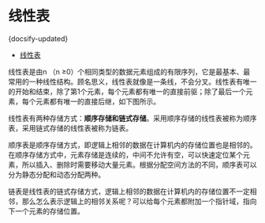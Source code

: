 #  线性表
{docsify-updated}

- [线性表](#线性表)


线性表是由n （n ≥0）个相同类型的数据元素组成的有限序列，它是最基本、最常用的一种线性结构。顾名思义，线性表就像是一条线，不会分叉。线性表有唯一的开始和结束，除了第1个元素，每个元素都有唯一的直接前驱；除了最后一个元素，每个元素都有唯一的直接后继，如下图所示。


线性表有两种存储方式：**顺序存储和链式存储**。采用顺序存储的线性表被称为顺序表，采用链式存储的线性表被称为链表。

顺序表是顺序存储方式，即逻辑上相邻的数据在计算机内的存储位置也是相邻的。在顺序存储方式中，元素存储是连续的，中间不允许有空，可以快速定位某个元素，所以插入、删除时需要移动大量元素。根据分配空间方法的不同，顺序表可以分为静态分配和动态分配两种。

链表是线性表的链式存储方式，逻辑上相邻的数据在计算机内的存储位置不一定相邻，那么怎么表示逻辑上的相邻关系呢？可以给每个元素都附加一个指针域，指向下一个元素的存储位置。
